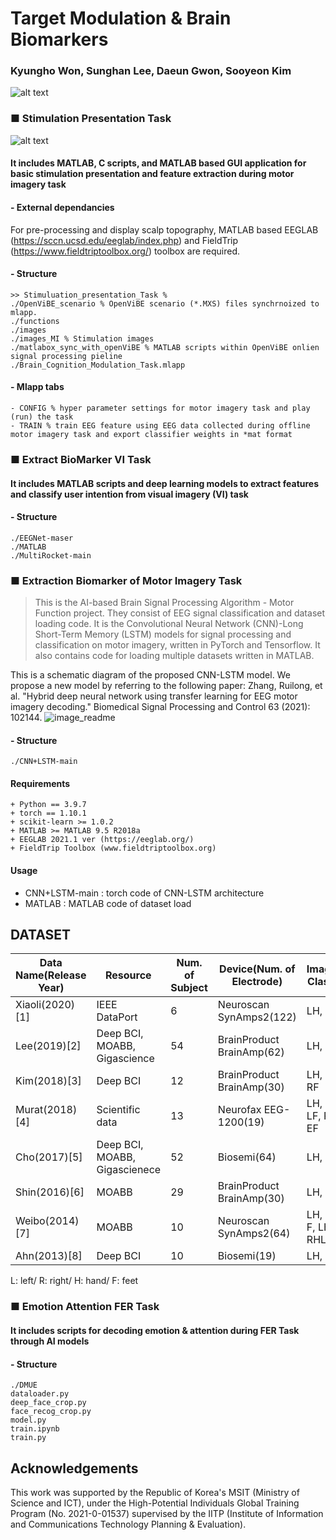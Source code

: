 # **Target Modulation & Brain Biomarkers**
### Kyungho Won, Sunghan Lee, Daeun Gwon, Sooyeon Kim
![alt text](https://github.com/KyunghoWon-GIST/Target_modulation_brain_biomarkers/blob/main/image_readme.png)

### ■ Stimulation Presentation Task
![alt text](https://github.com/KyunghoWon-GIST/Target_modulation_brain_biomarkers/blob/main/Stimulation_presentation_Task/images/image_mlapp.png)
#### It includes MATLAB, C scripts, and MATLAB based GUI application for basic stimulation presentation and feature extraction during motor imagery task

#### - External dependancies
For pre-processing and display scalp topography, MATLAB based EEGLAB (https://sccn.ucsd.edu/eeglab/index.php) and FieldTrip (https://www.fieldtriptoolbox.org/) toolbox are required. 

#### - Structure
```
>> Stimuluation_presentation_Task % 
./OpenViBE_scenario % OpenViBE scenario (*.MXS) files synchrnoized to mlapp. 
./functions
./images
./images_MI % Stimulation images
./matlabox_sync_with_openViBE % MATLAB scripts within OpenViBE onlien signal processing pieline
./Brain_Cognition_Modulation_Task.mlapp
```
#### - Mlapp tabs
```
- CONFIG % hyper parameter settings for motor imagery task and play (run) the task
- TRAIN % train EEG feature using EEG data collected during offline motor imagery task and export classifier weights in *mat format
```

### ■ Extract BioMarker VI Task

#### It includes MATLAB scripts and deep learning models to extract features and classify user intention from visual imagery (VI) task

#### - Structure
```
./EEGNet-maser
./MATLAB
./MultiRocket-main
```

### ■ Extraction Biomarker of Motor Imagery Task
>This is the AI-based Brain Signal Processing Algorithm - Motor Function project. They consist of EEG signal classification and dataset loading code. It is the Convolutional Neural Network (CNN)-Long Short-Term Memory (LSTM) models for signal processing and classification on motor imagery, written in PyTorch and Tensorflow.  It also contains code for loading multiple datasets written in MATLAB.

This is a schematic diagram of the proposed CNN-LSTM model. We propose a new model by referring to the following paper: Zhang, Ruilong, et al. "Hybrid deep neural network using transfer learning for EEG motor imagery decoding." Biomedical Signal Processing and Control 63 (2021): 102144.
![image_readme](https://user-images.githubusercontent.com/28053807/180915694-d2f59e7b-5b17-4e3e-8351-f136261fe971.png)

#### - Structure
```
./CNN+LSTM-main
```

#### Requirements
```
+ Python == 3.9.7
+ torch == 1.10.1 
+ scikit-learn >= 1.0.2
+ MATLAB >= MATLAB 9.5 R2018a
+ EEGLAB 2021.1 ver (https://eeglab.org/)
+ FieldTrip Toolbox (www.fieldtriptoolbox.org)
```

#### Usage
+ CNN+LSTM-main : torch code of CNN-LSTM architecture
+ MATLAB        : MATLAB code of dataset load

## DATASET
|Data Name(Release Year)|Resource|Num. of Subject|Device(Num. of Electrode)|Imagery Classes|Cue Display|
|-----------------------|--------|---------------|-------------------------|---------------|-----------|
|Xiaoli(2020)[1]|IEEE DataPort|6|Neuroscan SynAmps2(122)|LH, RH|Arrow|
|Lee(2019)[2]|Deep BCI, MOABB, Gigascience|54|BrainProduct BrainAmp(62)|LH, RH|Arrow|
|Kim(2018)[3]|Deep BCI|12|BrainProduct BrainAmp(30)|LH, RH, RF|Arrow|
|Murat(2018)[4]|Scientific data|13|Neurofax EEG-1200(19)|LH, RH, LF, RF, EF|Object|
|Cho(2017)[5]|Deep BCI, MOABB, Gigascienece|52|Biosemi(64)|LH, RH|Text|
|Shin(2016)[6]|MOABB|29|BrainProduct BrainAmp(30)|LH, RH|Arrow|
|Weibo(2014)[7]|MOABB|10|Neuroscan SynAmps2(64)|LH, RH, F, LHRF, RHLF|Text|
|Ahn(2013)[8]|Deep BCI|10|Biosemi(19)|LH, RH|Arrow|

L: left/ R: right/ H: hand/ F: feet  

### ■ Emotion Attention FER Task

#### It includes scripts for decoding emotion & attention during FER Task through AI models

#### - Structure
```
./DMUE
dataloader.py
deep_face_crop.py
face_recog_crop.py
model.py
train.ipynb
train.py
```

## Acknowledgements
This work was supported by the Republic of Korea's MSIT (Ministry of Science and ICT), under the High-Potential Individuals Global Training Program (No. 2021-0-01537) supervised by the IITP (Institute of Information and Communications Technology Planning & Evaluation).

